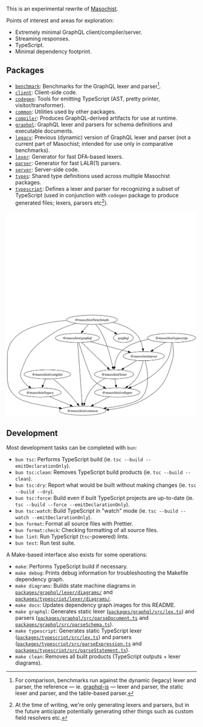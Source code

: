 This is an experimental rewrite of [Masochist](https://github.com/wincent/masochist).

Points of interest and areas for exploration:

- Extremely minimal GraphQL client/compiler/server.
- Streaming responses.
- TypeScript.
- Minimal dependency footprint.

## Packages

- [`benchmark`](packages/benchmark): Benchmarks for the GraphQL lexer and parser[^benchmark].
- [`client`](packages/client): Client-side code.
- [`codegen`](packages/codegen): Tools for emitting TypeScript (AST, pretty printer, visitor/transformer).
- [`common`](packages/common): Utilities used by other packages.
- [`compiler`](packages/compiler): Produces GraphQL-derived artifacts for use at runtime.
- [`graphql`](packages/graphql): GraphQL lexer and parsers for schema definitions and executable documents.
- [`legacy`](packages/legacy): Previous (dynamic) version of GraphQL lexer and parser (not a current part of Masochist; intended for use only in comparative benchmarks).
- [`lexer`](packages/lexer): Generator for fast DFA-based lexers.
- [`parser`](packages/parser): Generator for fast LALR(1) parsers.
- [`server`](packages/server): Server-side code.
- [`types`](packages/types): Shared type definitions used across multiple Masochist packages.
- [`typescript`](packages/typescript): Defines a lexer and parser for recognizing a subset of TypeScript (used in conjunction with `codegen` package to produce generated files; lexers, parsers etc[^etc]).

[^benchmark]: For comparison, benchmarks run against the dynamic (legacy) lexer and parser, the reference — ie. [graphql-js](https://github.com/graphql/graphql-js) — lexer and parser, the static lexer and parser, and the table-based parser.
[^etc]: At the time of writing, we're only generating lexers and parsers, but in the future anticipate potentially generating other things such as custom field resolvers etc.

![Dependency graph](./docs/packages-dark.svg#gh-dark-mode-only)
![Dependency graph](./docs/packages-light.svg#gh-light-mode-only)

## Development

Most development tasks can be completed with `bun`:

- `bun tsc`: Performs TypeScript build (ie. `tsc --build --emitDeclarationOnly`).
- `bun tsc:clean`: Removes TypeScript build products (ie. `tsc --build --clean`).
- `bun tsc:dry`: Report what would be built without making changes (ie. `tsc --build --dry`).
- `bun tsc:force`: Build even if built TypeScript projects are up-to-date (ie. `tsc --build --force --emitDeclarationOnly`).
- `bun tsc:watch`: Build TypeScript in "watch" mode (ie. `tsc --build --watch --emitDeclarationOnly`).
- `bun format`: Format all source files with Prettier.
- `bun format:check`: Checking formatting of all source files.
- `bun lint`: Run TypeScript (`tsc`-powered) lints.
- `bun test`: Run test suite.

[^once]: Needed only once per checkout.

A Make-based interface also exists for some operations:

- `make`: Performs TypeScript build if necessary.
- `make debug`: Prints debug information for troubleshooting the Makefile dependency graph.
- `make diagrams`: Builds state machine diagrams in [`packages/graphql/lexer/diagrams/`](packages/graphql/lexer/diagrams) and [`packages/typescript/lexer/diagrams/`](packages/typescript/lexer/diagrams).
- `make docs`: Updates dependency graph images for this README.
- `make graphql`: Generates static lexer ([`packages/graphql/src/lex.ts`](packages/graphql/src/lex.ts)) and parsers ([`packages/graphql/src/parseDocument.ts`](packages/graphql/src/parseDocument.ts) and [`packages/graphql/src/parseSchema.ts`](packages/graphql/src/parseSchema.ts)).
- `make typescript`: Generates static TypeScript lexer ([`packages/typescript/src/lex.ts`](packages/typescript/src/lex.ts)) and parsers ([`packages/typescript/src/parseExpression.ts`](packages/typescript/src/parseExpression.ts) and [`packages/typescript/src/parseStatement.ts`](packages/typescript/src/parseStatement.ts)).
- `make clean`: Removes all built products (TypeScript outputs + lexer diagrams).
